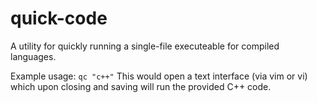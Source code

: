 # quick-code
A utility for quickly running a single-file executeable for compiled languages.

Example usage:
``qc "c++"``
This would open a text interface (via vim or vi) which upon closing and saving will run the provided C++ code.